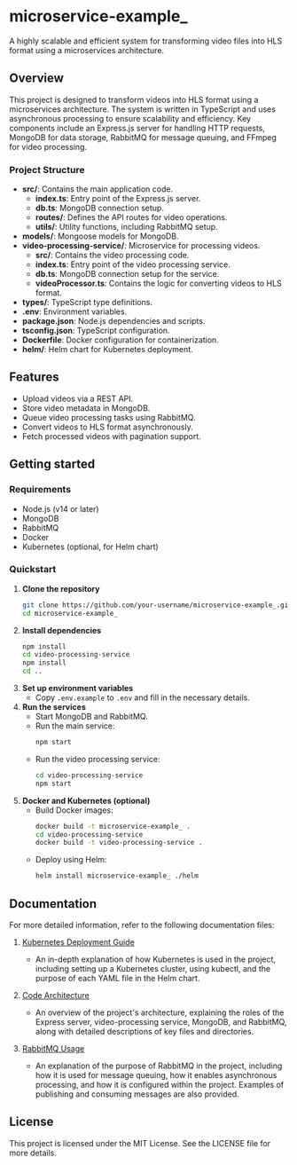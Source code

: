 # microservice-example_

A highly scalable and efficient system for transforming video files into HLS format using a microservices architecture.

## Overview

This project is designed to transform videos into HLS format using a microservices architecture. The system is written in TypeScript and uses asynchronous processing to ensure scalability and efficiency. Key components include an Express.js server for handling HTTP requests, MongoDB for data storage, RabbitMQ for message queuing, and FFmpeg for video processing.

### Project Structure

- **src/**: Contains the main application code.
  - **index.ts**: Entry point of the Express.js server.
  - **db.ts**: MongoDB connection setup.
  - **routes/**: Defines the API routes for video operations.
  - **utils/**: Utility functions, including RabbitMQ setup.
- **models/**: Mongoose models for MongoDB.
- **video-processing-service/**: Microservice for processing videos.
  - **src/**: Contains the video processing code.
  - **index.ts**: Entry point of the video processing service.
  - **db.ts**: MongoDB connection setup for the service.
  - **videoProcessor.ts**: Contains the logic for converting videos to HLS format.
- **types/**: TypeScript type definitions.
- **.env**: Environment variables.
- **package.json**: Node.js dependencies and scripts.
- **tsconfig.json**: TypeScript configuration.
- **Dockerfile**: Docker configuration for containerization.
- **helm/**: Helm chart for Kubernetes deployment.

## Features

- Upload videos via a REST API.
- Store video metadata in MongoDB.
- Queue video processing tasks using RabbitMQ.
- Convert videos to HLS format asynchronously.
- Fetch processed videos with pagination support.

## Getting started

### Requirements

- Node.js (v14 or later)
- MongoDB
- RabbitMQ
- Docker
- Kubernetes (optional, for Helm chart)

### Quickstart

1. **Clone the repository**
   ```sh
   git clone https://github.com/your-username/microservice-example_.git
   cd microservice-example_
   ```
2. **Install dependencies**
   ```sh
   npm install
   cd video-processing-service
   npm install
   cd ..
   ```
3. **Set up environment variables**
   - Copy `.env.example` to `.env` and fill in the necessary details.
4. **Run the services**
   - Start MongoDB and RabbitMQ.
   - Run the main service:
     ```sh
     npm start
     ```
   - Run the video processing service:
     ```sh
     cd video-processing-service
     npm start
     ```
5. **Docker and Kubernetes (optional)**
   - Build Docker images:
     ```sh
     docker build -t microservice-example_ .
     cd video-processing-service
     docker build -t video-processing-service .
     ```
   - Deploy using Helm:
     ```sh
     helm install microservice-example_ ./helm
     ```

## Documentation

For more detailed information, refer to the following documentation files:

1. [Kubernetes Deployment Guide](./docs/kubernetes.md)
   - An in-depth explanation of how Kubernetes is used in the project, including setting up a Kubernetes cluster, using kubectl, and the purpose of each YAML file in the Helm chart.
   
2. [Code Architecture](./docs/code-architecture.md)
   - An overview of the project's architecture, explaining the roles of the Express server, video-processing service, MongoDB, and RabbitMQ, along with detailed descriptions of key files and directories.

3. [RabbitMQ Usage](./docs/rabbitmq.md)
   - An explanation of the purpose of RabbitMQ in the project, including how it is used for message queuing, how it enables asynchronous processing, and how it is configured within the project. Examples of publishing and consuming messages are also provided.

## License

This project is licensed under the MIT License. See the LICENSE file for more details.